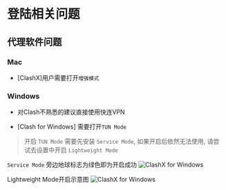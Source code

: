 # 登陆相关问题

## 代理软件问题

### Mac

- [ClashX]用户需要打开`增强模式`

### Windows

- 对Clash不熟悉的建议直接使用快连VPN

- [Clash for Windows] 需要打开`TUN Mode`

> 开启 `TUN Mode` 需要先安装 `Service Mode`, 如果开启后依然无法使用, 请尝试去设置中开启 `Lightweight Mode`

`Service Mode` 旁边地球标志为绿色即为开启成功
![ClashX for Windows](/other/clash_1.png)

Lightweight Mode开启示意图
![ClashX for Windows](/other/clash_2.png)